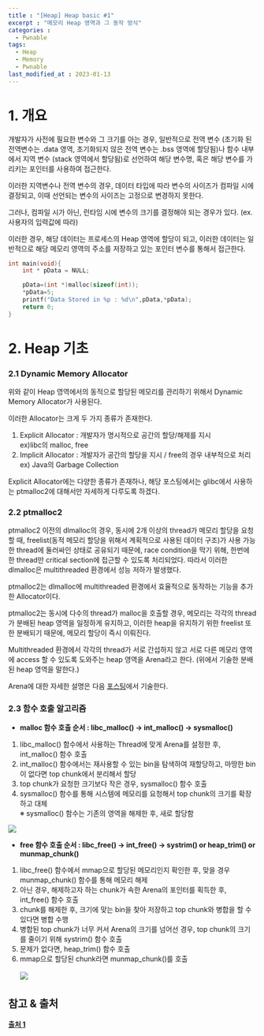```yaml
---
title : "[Heap] Heap basic #1"
excerpt : "메모리 Heap 영역과 그 동작 방식"
categories :
  - Pwnable
tags:
  - Heap
  - Memory
  - Pwnable
last_modified_at : 2023-01-13
---
```


# 1. 개요

개발자가 사전에 필요한 변수와 그 크기를 아는 경우, 일반적으로 전역 변수 (초기화 된 전역변수는 .data 영역, 초기화되지 않은 전역 변수는 .bss 영역에 할당됨)나 함수 내부에서 지역 변수 (stack 영역에서 할당됨)로 선언하여 해당 변수명, 혹은 해당 변수를 가리키는 포인터를 사용하여 접근한다.

이러한 지역변수나 전역 변수의 경우, 데이터 타입에 따라 변수의 사이즈가 컴파일 시에 결정되고, 이때 선언되는 변수의 사이즈는 고정으로 변경하지 못한다.

그러나, 컴파일 시가 아닌, 런타임 시에 변수의 크기를 결정해야 되는 경우가 있다. (ex. 사용자의 입력값에 따라)

이러한 경우, 해당 데이터는 프로세스의 Heap 영역에 할당이 되고, 이러한 데이터는 일반적으로 해당 메모리 영역의 주소를 저장하고 있는 포인터 변수를 통해서 접근한다.

```c
int main(void){
    int * pData = NULL;

    pData=(int *)malloc(sizeof(int));
    *pData=5;
    printf("Data Stored in %p : %d\n",pData,*pData);
    return 0;
}
```

# 2. Heap 기초
### 2.1 Dynamic Memory Allocator
위와 같이 Heap 영역에서의 동적으로 할당된 메모리를 관리하기 위해서 Dynamic Memory Allocator가 사용된다.

이러한 Allocator는 크게 두 가지 종류가 존재한다.
1. Explicit Allocator : 개발자가 명시적으로 공간의 할당/해제를 지시<br>
    ex)libc의 malloc, free
2. Implicit Allocator : 개발자가 공간의 할당을 지시 / free의 경우 내부적으로 처리<br>
    ex) Java의 Garbage Collection

Explicit Allocator에는 다양한 종류가 존재하나, 해당 포스팅에서는 glibc에서 사용하는 ptmalloc2에 대해서만 자세하게 다루도록 하겠다.

### 2.2 ptmalloc2
ptmalloc2 이전의 dlmalloc의 경우, 동시에 2개 이상의 thread가 메모리 할당을 요청할 때, freelist(동적 메모리 할당을 위해서 계획적으로 사용된 데이터 구조)가 사용 가능한 thread에 둘러싸인 상태로 공유되기 때문에, race condition을 막기 위해, 한번에 한 thread만 critical section에 접근할 수 있도록 처리되었다. 따라서 이러한 dlmalloc은 multithreaded 환경에서 성능 저하가 발생했다.

ptmalloc2는 dlmalloc에 multithreaded 환경에서 효율적으로 동작하는 기능을 추가한 Allocator이다. 

ptmalloc2는 동시에 다수의 thread가 malloc을 호출할 경우, 메모리는 각각의 thread가 분배된 heap 영역을 일정하게 유지하고, 이러한 heap을 유지하기 위한 freelist 또한 분배되기 때문에, 메모리 할당이 즉시 이뤄진다. 

Multithreaded 환경에서 각각의 thread가 서로 간섭하지 않고 서로 다른 메모리 영역에 access 할 수 있도록 도와주는 heap 영역을 Arena라고 한다. (위에서 기술한 분배된 heap 영역을 말한다.)

Arena에 대한 자세한 설명은 다음 [포스팅][1]에서 기술한다.

### 2.3 함수 호출 알고리즘

- **malloc 함수 호출 순서 : libc_malloc() → int_malloc() → sysmalloc()**
1. libc_malloc() 함수에서 사용하는 Thread에 맞게 Arena를 설정한 후, int_malloc() 함수 호출
2. int_malloc() 함수에서는 재사용할 수 있는 bin을 탐색하여 재할당하고, 마땅한 bin이 없다면 top chunk에서 분리해서 할당
3. top chunk가 요청한 크기보다 작은 경우, sysmalloc() 함수 호출
4. sysmalloc() 함수를 통해 시스템에 메모리를 요청해서 top chunk의 크기를 확장하고 대체
<br>※ sysmalloc() 함수는 기존의 영역을 해제한 후, 새로 할당함<br>

![](https://oopy.lazyrockets.com/api/v2/notion/image?src=https%3A%2F%2Fs3-us-west-2.amazonaws.com%2Fsecure.notion-static.com%2F98d594a8-8a72-4116-a2d8-822871fc4f2e%2FUntitled.png&blockId=84dc7cbe-a6f0-4862-b876-a39325d83dc8)

- **free 함수 호출 순서 :  libc_free() -> int_free() -> systrim() or heap_trim() or munmap_chunk()**
1. libc_free() 함수에서 mmap으로 할당된 메모리인지 확인한 후, 맞을 경우 munmap_chunk() 함수를 통해 메모리 해제
2. 아닌 경우, 해제하고자 하는 chunk가 속한 Arena의 포인터를 획득한 후, int_free() 함수 호출
3. chunk를 해제한 후, 크기에 맞는 bin을 찾아 저장하고 top chunk와 병합을 할 수 있다면 병합 수행
4. 병합된 top chunk가 너무 커서 Arena의 크기를 넘어선 경우, top chunk의 크기를 줄이기 위해 systrim() 함수 호출
5. 문제가 없다면, heap_trim() 함수 호출
6. mmap으로 할당된 chunk라면 munmap_chunk()를 호출 <br><br>
![](https://oopy.lazyrockets.com/api/v2/notion/image?src=https%3A%2F%2Fs3-us-west-2.amazonaws.com%2Fsecure.notion-static.com%2F9f25f0d7-96df-4bd3-8643-4e348d72d236%2FUntitled.png&blockId=3c284f69-65aa-4604-8a5e-866194bfeada)


## 참고 & 출처
[**출처 1**](https://jeongzero.oopy.io/bcb0067a-3d2d-4e00-b8e7-499fba15e1bb#bcb0067a-3d2d-4e00-b8e7-499fba15e1bb)

[1]: /pwnable/heap-arena/





